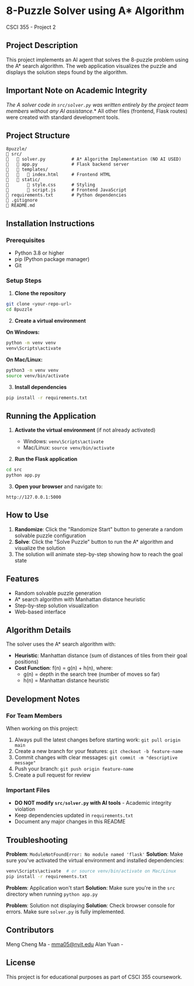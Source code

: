 # 8-Puzzle Solver using A* Algorithm

CSCI 355 - Project 2

## Project Description

This project implements an AI agent that solves the 8-puzzle problem using the A* search algorithm. The web application visualizes the puzzle and displays the solution steps found by the algorithm.

## Important Note on Academic Integrity

**The A* solver code in `src/solver.py` was written entirely by the project team members without any AI assistance.** All other files (frontend, Flask routes) were created with standard development tools.

## Project Structure

```
8puzzle/
   src/
      solver.py          # A* Algorithm Implementation (NO AI USED)
      app.py             # Flask backend server
      templates/
         index.html     # Frontend HTML
      static/
          style.css      # Styling
          script.js      # Frontend JavaScript
   requirements.txt       # Python dependencies
   .gitignore
   README.md
```

## Installation Instructions

### Prerequisites
- Python 3.8 or higher
- pip (Python package manager)
- Git

### Setup Steps

1. **Clone the repository**
```bash
git clone <your-repo-url>
cd 8puzzle
```

2. **Create a virtual environment**

**On Windows:**
```bash
python -m venv venv
venv\Scripts\activate
```

**On Mac/Linux:**
```bash
python3 -m venv venv
source venv/bin/activate
```

3. **Install dependencies**
```bash
pip install -r requirements.txt
```

## Running the Application

1. **Activate the virtual environment** (if not already activated)
   - Windows: `venv\Scripts\activate`
   - Mac/Linux: `source venv/bin/activate`

2. **Run the Flask application**
```bash
cd src
python app.py
```

3. **Open your browser** and navigate to:
```
http://127.0.0.1:5000
```

## How to Use

1. **Randomize**: Click the "Randomize Start" button to generate a random solvable puzzle configuration
2. **Solve**: Click the "Solve Puzzle" button to run the A* algorithm and visualize the solution
3. The solution will animate step-by-step showing how to reach the goal state

## Features

- Random solvable puzzle generation
- A* search algorithm with Manhattan distance heuristic
- Step-by-step solution visualization
- Web-based interface

## Algorithm Details

The solver uses the A* search algorithm with:
- **Heuristic**: Manhattan distance (sum of distances of tiles from their goal positions)
- **Cost Function**: f(n) = g(n) + h(n), where:
  - g(n) = depth in the search tree (number of moves so far)
  - h(n) = Manhattan distance heuristic

## Development Notes

### For Team Members

When working on this project:
1. Always pull the latest changes before starting work: `git pull origin main`
2. Create a new branch for your features: `git checkout -b feature-name`
3. Commit changes with clear messages: `git commit -m "descriptive message"`
4. Push your branch: `git push origin feature-name`
5. Create a pull request for review

### Important Files

- **DO NOT modify `src/solver.py` with AI tools** - Academic integrity violation
- Keep dependencies updated in `requirements.txt`
- Document any major changes in this README

## Troubleshooting

**Problem**: `ModuleNotFoundError: No module named 'flask'`
**Solution**: Make sure you've activated the virtual environment and installed dependencies:
```bash
venv\Scripts\activate  # or source venv/bin/activate on Mac/Linux
pip install -r requirements.txt
```

**Problem**: Application won't start
**Solution**: Make sure you're in the `src` directory when running `python app.py`

**Problem**: Solution not displaying
**Solution**: Check browser console for errors. Make sure `solver.py` is fully implemented.

## Contributors

Meng Cheng Ma - mma05@nyit.edu
Alan Yuan - 

## License

This project is for educational purposes as part of CSCI 355 coursework.
